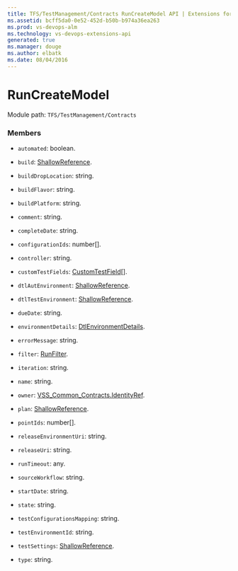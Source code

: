 ```yaml
---
title: TFS/TestManagement/Contracts RunCreateModel API | Extensions for Visual Studio Team Services
ms.assetid: bcff5da0-0e52-452d-b50b-b974a36ea263
ms.prod: vs-devops-alm
ms.technology: vs-devops-extensions-api
generated: true
ms.manager: douge
ms.author: elbatk
ms.date: 08/04/2016
---
```


# RunCreateModel

Module path: `TFS/TestManagement/Contracts`


### Members

* `automated`: boolean. 

* `build`: [ShallowReference](../../../TFS/TestManagement/Contracts/ShallowReference.md). 

* `buildDropLocation`: string. 

* `buildFlavor`: string. 

* `buildPlatform`: string. 

* `comment`: string. 

* `completeDate`: string. 

* `configurationIds`: number[]. 

* `controller`: string. 

* `customTestFields`: [CustomTestField](../../../TFS/TestManagement/Contracts/CustomTestField.md)[]. 

* `dtlAutEnvironment`: [ShallowReference](../../../TFS/TestManagement/Contracts/ShallowReference.md). 

* `dtlTestEnvironment`: [ShallowReference](../../../TFS/TestManagement/Contracts/ShallowReference.md). 

* `dueDate`: string. 

* `environmentDetails`: [DtlEnvironmentDetails](../../../TFS/TestManagement/Contracts/DtlEnvironmentDetails.md). 

* `errorMessage`: string. 

* `filter`: [RunFilter](../../../TFS/TestManagement/Contracts/RunFilter.md). 

* `iteration`: string. 

* `name`: string. 

* `owner`: [VSS_Common_Contracts.IdentityRef](../../../VSS/WebApi/Contracts/IdentityRef.md). 

* `plan`: [ShallowReference](../../../TFS/TestManagement/Contracts/ShallowReference.md). 

* `pointIds`: number[]. 

* `releaseEnvironmentUri`: string. 

* `releaseUri`: string. 

* `runTimeout`: any. 

* `sourceWorkflow`: string. 

* `startDate`: string. 

* `state`: string. 

* `testConfigurationsMapping`: string. 

* `testEnvironmentId`: string. 

* `testSettings`: [ShallowReference](../../../TFS/TestManagement/Contracts/ShallowReference.md). 

* `type`: string. 

